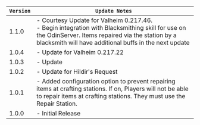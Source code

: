 | `Version` | `Update Notes`                                                                                                                                                                                                   |
|-----------|------------------------------------------------------------------------------------------------------------------------------------------------------------------------------------------------------------------|
| 1.1.0     | - Courtesy Update for Valheim 0.217.46.<br/>- Begin integration with Blacksmithing skill for use on the OdinServer. Items repaired via the station by a blacksmith will have additional buffs in the next update |
| 1.0.4     | - Update for Valheim 0.217.22                                                                                                                                                                                    |
| 1.0.3     | - Update                                                                                                                                                                                                         |
| 1.0.2     | - Update for Hildir's Request                                                                                                                                                                                    |
| 1.0.1     | - Added configuration option to prevent repairing items at crafting stations. If on, Players will not be able to repair items at crafting stations. They must use the Repair Station.                            |
| 1.0.0     | - Initial Release                                                                                                                                                                                                |